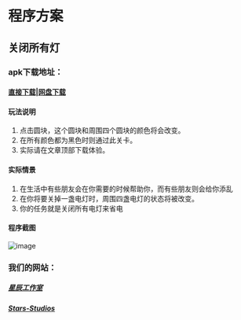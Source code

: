 # **程序方案**
## 关闭所有灯

### apk下载地址：
#### [直接下载](https://www.xcgzs.ml/totl/base.apk)|[网盘下载](http://www.lanzou.com/)

#### 玩法说明
1. 点击圆块，这个圆块和周围四个圆块的颜色将会改变。
2. 在所有颜色都为黑色时则通过此关卡。
3. 实际请在文章顶部下载体验。

#### 实际情景
1. 在生活中有些朋友会在你需要的时候帮助你，而有些朋友则会给你添乱
2. 在你将要关掉一盏电灯时，周围四盏电灯的状态将被改变。
3. 你的任务就是关闭所有电灯来省电

#### 程序截图
![image](http://xuehaifile.oss-cn-hangzhou.aliyuncs.com/SB103007/29f471769c32428a9f28001b9e3a0946.jpeg)
### 我们的网站：
##### [星辰工作室](https://www.xcgzs.ml)
##### [Stars-Studios](https://www.xcgzs.ml)

